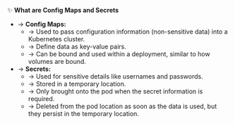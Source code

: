 ✨ **What are Config Maps and Secrets**
- → **Config Maps:**
    - → Used to pass configuration information (non-sensitive data) into a Kubernetes cluster.
    - → Define data as key-value pairs.
    - → Can be bound and used within a deployment, similar to how volumes are bound.
- → **Secrets:**
    - → Used for sensitive details like usernames and passwords.
    - → Stored in a temporary location.
    - → Only brought onto the pod when the secret information is required.
    - → Deleted from the pod location as soon as the data is used, but they persist in the temporary location.